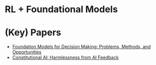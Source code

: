 # RL + Foundational Models

# (Key) Papers
* [Foundation Models for Decision Making: Problems, Methods, and Opportunities](https://arxiv.org/pdf/2303.04129.pdf)
* [Constitutional AI: Harmlessness from AI Feedback](https://arxiv.org/pdf/2212.08073.pdf)



